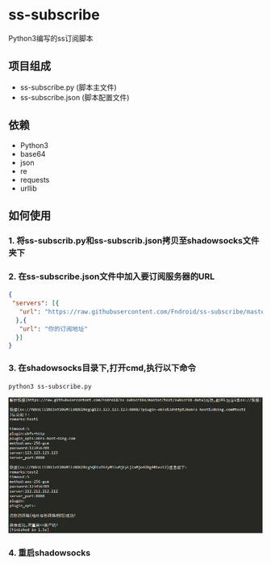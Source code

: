 # ss-subscribe
Python3编写的ss订阅脚本

## 项目组成
- ss-subscribe.py (脚本主文件)
- ss-subscribe.json (脚本配置文件)

## 依赖
- Python3
- base64
- json
- re
- requests
- urllib

## 如何使用

### 1. 将ss-subscrib.py和ss-subscrib.json拷贝至shadowsocks文件夹下
### 2. 在ss-subscribe.json文件中加入要订阅服务器的URL
```json
{
 "servers": [{
   "url": "https://raw.githubusercontent.com/Fndroid/ss-subscribe/master/test/subscrib-data"
  },{
   "url": "你的订阅地址"
  }]
}
```
### 3. 在shadowsocks目录下,打开cmd,执行以下命令
```bash
python3 ss-subscribe.py
```
![](https://github.com/Fndroid/ss-subscribe/blob/master/imgs/%E5%BE%AE%E4%BF%A1%E6%88%AA%E5%9B%BE_20180304114651.png?raw=true)
### 4. 重启shadowsocks
